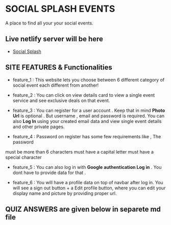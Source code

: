 # SOCIAL SPLASH EVENTS

A place to find all your your social events.

## Live netlify server will be here

- [Social Splash](https://social-splash-events-b8a9-abd.netlify.app/)

## SITE FEATURES & Functionalities

- feature_1 : This website lets you choose between 6 different category of social event each different from another!

- feature_2 : You can click on view details card to view a single event service and see exclusive deals on that event.

- feature_3 : You can register for a user account . Keep that in mind **Photo Url** is optional . But username , email and password is required. You can also **Log In** using your created email data and view single event details and other private pages.

- feature_4 : Password on register has some few requirements like , The password

must be more than 6 characters
must have a capital letter
must have a special character

- feature_5 : You can also log in with **Google authentication Log in** . You dont have to provide data for that .

- feature_6 : You will have a profile data on top of navbar after log in. You will see a sign out button + a Edit profile button, where you can edit your display name and picture by providing proper url.

## QUIZ ANSWERS are given below in separete md file
